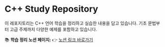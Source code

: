 # C++ Study Repository

이 레포지토리는 C++ 언어 학습을 정리하고 실습한 내용을 담고 있습니다. 기초 문법부터 고급 주제까지 다양한 예제를 포함하고 있습니다.

📚 **학습 정리 노션 페이지:**
👉 [노션 링크 바로가기](https://www.notion.so/C-15759f02e9ef8034bfb3d1a27d9f23ec?pvs=4)
